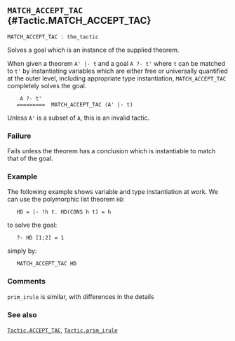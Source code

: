 ## `MATCH_ACCEPT_TAC` {#Tactic.MATCH_ACCEPT_TAC}


```
MATCH_ACCEPT_TAC : thm_tactic
```



Solves a goal which is an instance of the supplied theorem.


When given a theorem `A' |- t` and a goal `A ?- t'` where `t` can be matched
to `t'` by instantiating variables which are either free or
universally quantified at the outer level, including appropriate type
instantiation, `MATCH_ACCEPT_TAC` completely solves the goal.
    
        A ?- t'
       =========  MATCH_ACCEPT_TAC (A' |- t)
    
    
Unless `A'` is a subset of `A`, this is an invalid tactic.

### Failure

Fails unless the theorem has a conclusion which is instantiable to match that
of the goal.

### Example

The following example shows variable and type instantiation at work. We can use
the polymorphic list theorem `HD`:
    
       HD = |- !h t. HD(CONS h t) = h
    
to solve the goal:
    
       ?- HD [1;2] = 1
    
simply by:
    
       MATCH_ACCEPT_TAC HD
    

### Comments

`prim_irule` is similar, with differences in the details

### See also

[`Tactic.ACCEPT_TAC`](#Tactic.ACCEPT_TAC), [`Tactic.prim_irule`](#Tactic.prim_irule)

